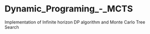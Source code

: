 # Dynamic_Programing_-_MCTS
Implementation of Infinite horizon DP algorithm and Monte Carlo Tree Search
